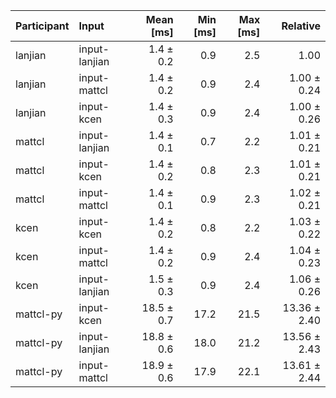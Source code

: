 | Participant | Input | Mean [ms] | Min [ms] | Max [ms] | Relative |
|:---|:---|---:|---:|---:|---:|
| lanjian | input-lanjian | 1.4 ± 0.2 | 0.9 | 2.5 | 1.00 |
| lanjian | input-mattcl | 1.4 ± 0.2 | 0.9 | 2.4 | 1.00 ± 0.24 |
| lanjian | input-kcen | 1.4 ± 0.3 | 0.9 | 2.4 | 1.00 ± 0.26 |
| mattcl | input-lanjian | 1.4 ± 0.1 | 0.7 | 2.2 | 1.01 ± 0.21 |
| mattcl | input-kcen | 1.4 ± 0.2 | 0.8 | 2.3 | 1.01 ± 0.21 |
| mattcl | input-mattcl | 1.4 ± 0.1 | 0.9 | 2.3 | 1.02 ± 0.21 |
| kcen | input-kcen | 1.4 ± 0.2 | 0.8 | 2.2 | 1.03 ± 0.22 |
| kcen | input-mattcl | 1.4 ± 0.2 | 0.9 | 2.4 | 1.04 ± 0.23 |
| kcen | input-lanjian | 1.5 ± 0.3 | 0.9 | 2.4 | 1.06 ± 0.26 |
| mattcl-py | input-kcen | 18.5 ± 0.7 | 17.2 | 21.5 | 13.36 ± 2.40 |
| mattcl-py | input-lanjian | 18.8 ± 0.6 | 18.0 | 21.2 | 13.56 ± 2.43 |
| mattcl-py | input-mattcl | 18.9 ± 0.6 | 17.9 | 22.1 | 13.61 ± 2.44 |
